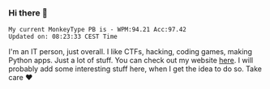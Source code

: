 ### Hi there 👋
<!-- PB START -->
```
My current MonkeyType PB is - WPM:94.21 Acc:97.42
Updated on: 08:23:33 CEST Time
```
<!-- PB END -->
I'm an IT person, just overall. I like CTFs, hacking, coding games, making Python apps. Just a lot of stuff.
You can check out my website [here](https://skill3472.github.io/).
I will probably add some interesting stuff here, when I get the idea to do so. Take care ❤️
